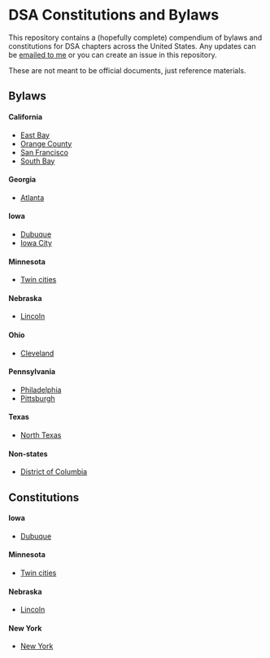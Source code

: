 # DSA Constitutions and Bylaws

This repository contains a (hopefully complete) compendium of bylaws and constitutions for DSA chapters across the United States. Any updates can be [emailed to me](mailto:jeremy@iseverythingstilltheworst.com) or you can create an issue in this repository.

These are not meant to be official documents, just reference materials.


## Bylaws

#### California

* [East Bay](https://github.com/jeremylow/dsa-bylaws-and-constitutions/blob/master/bylaws/ca-east-bay.md)
* [Orange County](https://github.com/jeremylow/dsa-bylaws-and-constitutions/blob/master/bylaws/ca-orange-county.md)
* [San Francisco](https://github.com/jeremylow/dsa-bylaws-and-constitutions/blob/master/bylaws/ca-san-francisco.md)
* [South Bay](https://github.com/jeremylow/dsa-bylaws-and-constitutions/blob/master/bylaws/ca-south-bay.md)

#### Georgia

* [Atlanta](https://github.com/jeremylow/dsa-bylaws-and-constitutions/blob/master/bylaws/ga-atlanta.md)

#### Iowa

* [Dubuque](https://github.com/jeremylow/dsa-bylaws-and-constitutions/blob/master/bylaws/ia-dubuque.md)
* [Iowa City](https://github.com/jeremylow/dsa-bylaws-and-constitutions/blob/master/bylaws/ia-iowa-city.md)

#### Minnesota

* [Twin cities](https://github.com/jeremylow/dsa-bylaws-and-constitutions/blob/master/bylaws/mn-twin-cities.md)

#### Nebraska

* [Lincoln](https://github.com/jeremylow/dsa-bylaws-and-constitutions/blob/master/bylaws/ne-lincoln.md)

#### Ohio

* [Cleveland](https://github.com/jeremylow/dsa-bylaws-and-constitutions/blob/master/bylaws/oh-cleveland.md)

#### Pennsylvania

* [Philadelphia](https://github.com/jeremylow/dsa-bylaws-and-constitutions/blob/master/bylaws/pa-philadelphia.md)
* [Pittsburgh](https://github.com/jeremylow/dsa-bylaws-and-constitutions/blob/master/bylaws/pa-pittsburgh.md)

#### Texas

* [North Texas](https://github.com/jeremylow/dsa-bylaws-and-constitutions/blob/master/bylaws/tx-north-texas.md)

#### Non-states

* [District of Columbia](https://github.com/jeremylow/dsa-bylaws-and-constitutions/blob/master/bylaws/zz-district-of-columbia.md)


## Constitutions

#### Iowa

* [Dubuque](https://github.com/jeremylow/dsa-bylaws-and-constitutions/blob/master/constitutions/ia-dubuque.md)

#### Minnesota

* [Twin cities](https://github.com/jeremylow/dsa-bylaws-and-constitutions/blob/master/constitutions/mn-twin-cities.md)

#### Nebraska

* [Lincoln](https://github.com/jeremylow/dsa-bylaws-and-constitutions/blob/master/constitutions/ne-lincoln.md)

#### New York

* [New York](https://github.com/jeremylow/dsa-bylaws-and-constitutions/blob/master/constitutions/ny-ny.md)

